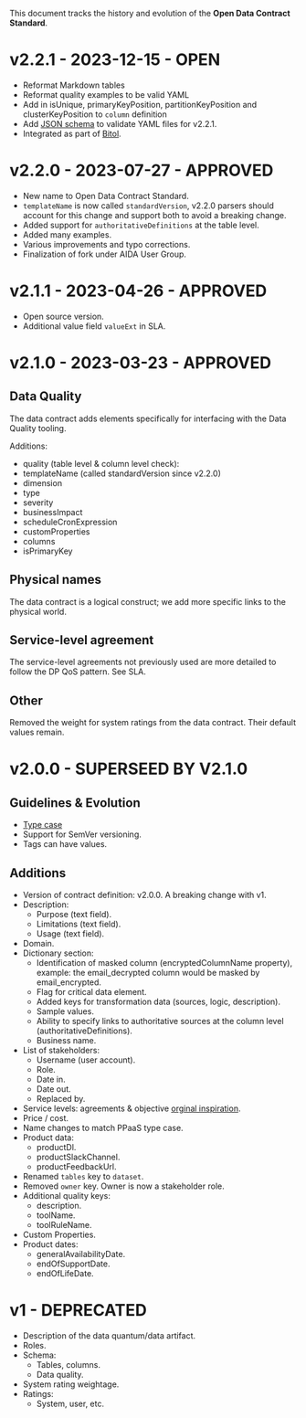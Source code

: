 This document tracks the history and evolution of the **Open Data Contract Standard**.

# v2.2.1 - 2023-12-15 - OPEN

* Reformat Markdown tables
* Reformat quality examples to be valid YAML
* Add in isUnique, primaryKeyPosition, partitionKeyPosition and clusterKeyPosition to `column` definition
* Add [JSON schema](schema/odcs-json-schema.json) to validate YAML files for v2.2.1.
* Integrated as part of [Bitol](https://lfaidata.foundation/projects/bitol/).

# v2.2.0 - 2023-07-27 - APPROVED

* New name to Open Data Contract Standard.
* `templateName` is now called `standardVersion`, v2.2.0 parsers should account for this change and support both to avoid a breaking change.
* Added support for `authoritativeDefinitions` at the table level.
* Added many examples.
* Various improvements and typo corrections.
* Finalization of fork under AIDA User Group.

# v2.1.1 - 2023-04-26 - APPROVED

* Open source version.
* Additional value field `valueExt` in SLA.

# v2.1.0 - 2023-03-23 - APPROVED

## Data Quality
The data contract adds elements specifically for interfacing with the Data Quality tooling. 

Additions:
* quality (table level & column level check):
* templateName (called standardVersion since v2.2.0)
* dimension
* type
* severity
* businessImpact
* scheduleCronExpression 
* customProperties
* columns
* isPrimaryKey

## Physical names
The data contract is a logical construct; we add more specific links to the physical world.

## Service-level agreement
The service-level agreements not previously used are more detailed to follow the DP QoS pattern. See SLA.

## Other
Removed the weight for system ratings from the data contract. Their default values remain.

# v2.0.0 - SUPERSEED BY V2.1.0

## Guidelines & Evolution
* [Type case](https://google.github.io/styleguide/jsoncstyleguide.xml?showone=Property_Name_Format#Property_Name_Format)
* Support for SemVer versioning.
* Tags can have values.

## Additions
* Version of contract definition: v2.0.0. A breaking change with v1.
* Description:
  * Purpose (text field).
  * Limitations (text field).
  * Usage (text field).
* Domain.
* Dictionary section:
  * Identification of masked column (encryptedColumnName property), example: the email_decrypted column would be masked by email_encrypted.
  * Flag for critical data element.
  * Added keys for transformation data (sources, logic, description).
  * Sample values.
  * Ability to specify links to authoritative sources at the column level (authoritativeDefinitions).
  * Business name.
* List of stakeholders:
  * Username (user account).
  * Role.
  * Date in.
  * Date out.
  * Replaced by.
* Service levels: agreements & objective [orginal inspiration](https://medium.com/@jgperrin/meet-cactar-the-mongolian-warlord-of-data-quality-d7bdbd6a5398).
* Price / cost.
* Name changes to match PPaaS type case.
* Product data:
  * productDl.
  * productSlackChannel.
  * productFeedbackUrl.
* Renamed `tables` key to `dataset`.
* Removed `owner` key.  Owner is now a stakeholder role.
* Additional quality keys:
  * description.
  * toolName.
  * toolRuleName.
* Custom Properties.
* Product dates:
  * generalAvailabilityDate.
  * endOfSupportDate.
  * endOfLifeDate.

# v1 - DEPRECATED
* Description of the data quantum/data artifact.
* Roles.
* Schema:
  * Tables, columns.
  * Data quality.
* System rating weightage.
* Ratings:
  * System, user, etc.
